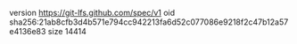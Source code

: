 version https://git-lfs.github.com/spec/v1
oid sha256:21ab8cfb3d4b571e794cc942213fa6d52c077086e9218f2c47b12a57e4136e83
size 14414
